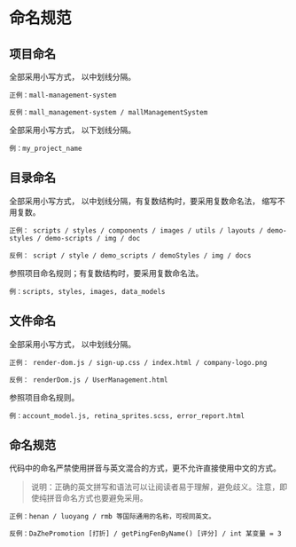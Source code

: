 # 命名规范

## 项目命名

全部采用小写方式， 以中划线分隔。

```
正例：mall-management-system

反例：mall_management-system / mallManagementSystem
```

全部采用小写方式， 以下划线分隔。

```
例：my_project_name
```

## 目录命名

全部采用小写方式， 以中划线分隔，有复数结构时，要采用复数命名法， 缩写不用复数。

```
正例： scripts / styles / components / images / utils / layouts / demo-styles / demo-scripts / img / doc

反例： script / style / demo_scripts / demoStyles / img / docs
```

参照项目命名规则；有复数结构时，要采用复数命名法。

```
例：scripts, styles, images, data_models
```

## 文件命名

全部采用小写方式， 以中划线分隔。

```
正例： render-dom.js / sign-up.css / index.html / company-logo.png

反例： renderDom.js / UserManagement.html
```

参照项目命名规则。

```
例：account_model.js, retina_sprites.scss, error_report.html
```

## 命名规范

代码中的命名严禁使用拼音与英文混合的方式，更不允许直接使用中文的方式。

> 说明：正确的英文拼写和语法可以让阅读者易于理解，避免歧义。注意，即使纯拼音命名方式也要避免采用。

```
正例：henan / luoyang / rmb 等国际通用的名称，可视同英文。

反例：DaZhePromotion [打折] / getPingFenByName() [评分] / int 某变量 = 3
```
